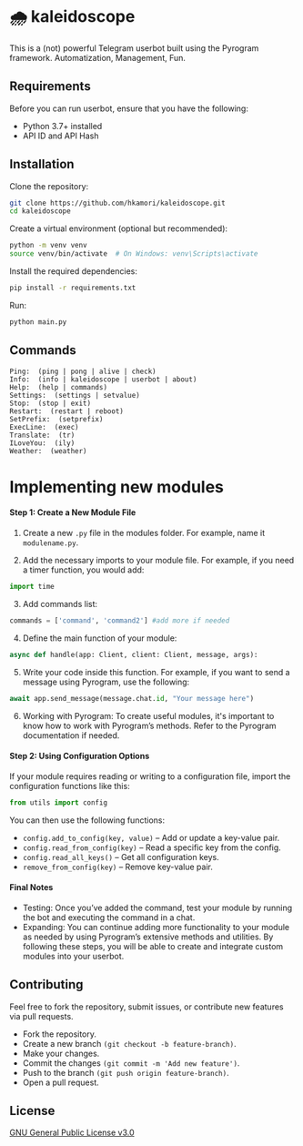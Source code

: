 
# 🌧 kaleidoscope
This is a (not) powerful Telegram userbot built using the Pyrogram framework. Automatization, Management, Fun.

## Requirements
Before you can run userbot, ensure that you have the following:

- Python 3.7+ installed
- API ID and API Hash


## Installation
Clone the repository:

```bash
git clone https://github.com/hkamori/kaleidoscope.git
cd kaleidoscope
```
Create a virtual environment (optional but recommended):
```bash
python -m venv venv
source venv/bin/activate  # On Windows: venv\Scripts\activate

```
Install the required dependencies:

```bash
pip install -r requirements.txt
```

Run:

```bash
python main.py
```


## Commands

```
Ping:  (ping | pong | alive | check)
Info:  (info | kaleidoscope | userbot | about)
Help:  (help | commands)
Settings:  (settings | setvalue)
Stop:  (stop | exit)
Restart:  (restart | reboot)
SetPrefix:  (setprefix)
ExecLine:  (exec)
Translate:  (tr)
ILoveYou:  (ily)
Weather:  (weather)
```

# Implementing new modules
#### Step 1: Create a New Module File
1. Create a new ```.py``` file in the modules folder. For example, name it ```modulename.py```.

2. Add the necessary imports to your module file. For example, if you need a timer function, you would add:

```python
import time
```

3. Add commands list:

```python
commands = ['command', 'command2'] #add more if needed
```

4. Define the main function of your module:

```python
async def handle(app: Client, client: Client, message, args):
```

5. Write your code inside this function. For example, if you want to send a message using Pyrogram, use the following:

```python
await app.send_message(message.chat.id, "Your message here")
```

6. Working with Pyrogram: To create useful modules, it's important to know how to work with Pyrogram’s methods. Refer to the Pyrogram documentation if needed.

#### Step 2: Using Configuration Options
If your module requires reading or writing to a configuration file, import the configuration functions like this:

```python
from utils import config
```

You can then use the following functions:

- ```config.add_to_config(key, value)``` – Add or update a key-value pair.
- ```config.read_from_config(key)``` – Read a specific key from the config.
- ```config.read_all_keys()``` – Get all configuration keys.
- ```remove_from_config(key)``` – Remove key-value pair.

#### Final Notes
- Testing: Once you’ve added the command, test your module by running the bot and executing the command in a chat.
- Expanding: You can continue adding more functionality to your module as needed by using Pyrogram’s extensive methods and utilities.
By following these steps, you will be able to create and integrate custom modules into your userbot.

## Contributing

Feel free to fork the repository, submit issues, or contribute new features via pull requests.

- Fork the repository.
- Create a new branch ```(git checkout -b feature-branch)```.
- Make your changes.
- Commit the changes ```(git commit -m 'Add new feature')```.
- Push to the branch ```(git push origin feature-branch)```.
- Open a pull request.


## License

[GNU General Public License v3.0](https://www.gnu.org/licenses/gpl-3.0.html)


